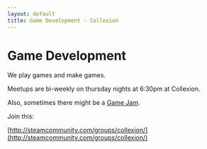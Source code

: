 ```yaml
---
layout: default
title: Game Development - Collexion
---
```


# Game Development

We play games and make games.

Meetups are bi-weekly on thursday nights at 6:30pm at Collexion.

Also, sometimes there might be a 
[Game Jam](game_jam).

Join this:

[http://steamcommunity.com/groups/collexion/](http://steamcommunity.com/groups/collexion/)